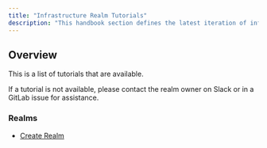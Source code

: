 ```yaml
---
title: "Infrastructure Realm Tutorials"
description: "This handbook section defines the latest iteration of infrastructure standards for AWS and GCP across all departments and groups at GitLab."
---
```


## Overview

This is a list of tutorials that are available.

If a tutorial is not available, please contact the realm owner on Slack or in a GitLab issue for assistance.

### Realms

- [Create Realm](/handbook/company/infrastructure-standards/tutorials/realms/create-realm)

